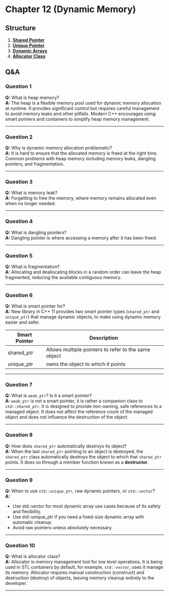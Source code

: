 # Chapter 12 (Dynamic Memory)

## Structure
1. [**Shared Pointer**](./src/shared_ptr.cpp)
2. [**Unique Pointer**](./src/unique_ptr.cpp)
3. [**Dynamic Arrays**](./src/dynamic_arrays.cpp)
4. [**Allocator Class**](./src/allocator.cpp)

## Q&A
### Question 1
**Q:** What is heap memory?  
**A:** The heap is a flexible memory pool used for dynamic memory allocation at runtime. It provides significant control but requires careful management to avoid memory leaks and other pitfalls. Modern C++ encourages using smart pointers and containers to simplify heap memory management.

---

### Question 2
**Q:** Why is dynamic memory allocation problematic?  
**A:** It is hard to ensure that the allocated memory is freed at the right time. Common problems with heap memory including memory leaks, dangling pointers, and fragmentation.

---

### Question 3
**Q:** What is memory leak?  
**A:** Forgetting to free the memory, where memory remains allocated even when no longer needed.

---

### Question 4
**Q:** What is dangling pointers?  
**A:** Dangling pointer is where accessing a memory after it has been freed.

---

### Question 5
**Q:** What is fragmentation?  
**A:** Allocating and deallocating blocks in a random order can leave the heap fragmented, reducing the available contiguous memory.

---

### Question 6
**Q:** What is smart pointer for?  
**A:** New library in C++ 11 provides two smart pointer types (`shared_ptr` and `unique_ptr`) that manage dynamic objects, to make using dynamic memory easier and safer.

| Smart Pointer   | Description                                          |
|-----------------|------------------------------------------------------|
| shared_ptr      | Allows multiple pointers to refer to the same object |
| unique_ptr      | owns the object to which it points                   |

---

### Question 7
**Q:** What is `weak_ptr`? Is it a smart pointer?  
**A:** `weak_ptr` is not a smart pointer, it is rather a companion class to `std::shared_ptr`. It is designed to provide non-owning, safe references to a managed object. It does not affect the reference count of the managed object and does not influence the destruction of the object.

---

### Question 8
**Q:** How does `shared_ptr` automatically destroys its object?  
**A:** When the last `shared_ptr` pointing to an object is destroyed, the `shared_ptr` class automatically destroys the object to which that `shared_ptr` points. It does so through a member function known as a **destructor**.

---

### Question 9
**Q:** When to use `std::unique_ptr`, raw dynamic pointers, or `std::vector`?  
**A:** 
- Use std::vector for most dynamic array use cases because of its safety and flexibility.
- Use std::unique_ptr if you need a fixed-size dynamic array with automatic cleanup.
- Avoid raw pointers unless absolutely necessary.

---

### Question 10
**Q:** What is allocator class?  
**A:** Allocator is memory management tool for low level operations. It is being used in STL containers by default, for example, `std::vector`, uses it manage its memory. Allocator requires manual construction (construct) and destruction (destroy) of objects, leaving memory cleanup entirely to the developer.

---
